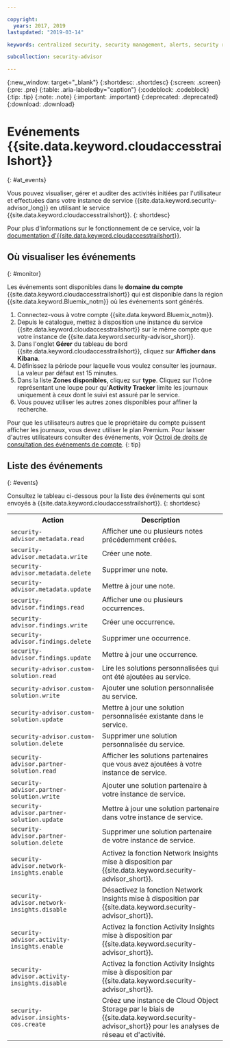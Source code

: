 ```yaml
---

copyright:
  years: 2017, 2019
lastupdated: "2019-03-14"

keywords: centralized security, security management, alerts, security risk, insights, threat detection

subcollection: security-advisor

---
```


{:new_window: target="_blank"}
{:shortdesc: .shortdesc}
{:screen: .screen}
{:pre: .pre}
{:table: .aria-labeledby="caption"}
{:codeblock: .codeblock}
{:tip: .tip}
{:note: .note}
{:important: .important}
{:deprecated: .deprecated}
{:download: .download}



# Evénements {{site.data.keyword.cloudaccesstrailshort}}
{: #at_events}

Vous pouvez visualiser, gérer et auditer des activités initiées par l'utilisateur et effectuées dans votre instance de service {{site.data.keyword.security-advisor_long}} en utilisant le service {{site.data.keyword.cloudaccesstrailshort}}.
{: shortdesc}

Pour plus d'informations sur le fonctionnement de ce service, voir la [documentation d'{{site.data.keyword.cloudaccesstrailshort}}](/docs/services/cloud-activity-tracker/reference?topic=cloud-activity-tracker-getting-started-with-cla#getting-started-with-cla).


## Où visualiser les événements
{: #monitor}

Les événements sont disponibles dans le **domaine du compte** {{site.data.keyword.cloudaccesstrailshort}} qui est disponible dans la région {{site.data.keyword.Bluemix_notm}} où les événements sont générés.

1. Connectez-vous à votre compte {{site.data.keyword.Bluemix_notm}}.
2. Depuis le catalogue, mettez à disposition une instance du service {{site.data.keyword.cloudaccesstrailshort}} sur le même compte que votre instance de {{site.data.keyword.security-advisor_short}}.
3. Dans l'onglet **Gérer** du tableau de bord {{site.data.keyword.cloudaccesstrailshort}}, cliquez sur **Afficher dans Kibana**.
4. Définissez la période pour laquelle vous voulez consulter les journaux. La valeur par défaut est 15 minutes. 
5. Dans la liste **Zones disponibles**, cliquez sur **type**. Cliquez sur l'icône représentant une loupe pour qu'**Activity Tracker** limite les journaux uniquement à ceux dont le suivi est assuré par le service.
6. Vous pouvez utiliser les autres zones disponibles pour affiner la recherche.

Pour que les utilisateurs autres que le propriétaire du compte puissent afficher les journaux, vous devez utiliser le plan Premium. Pour laisser d'autres utilisateurs consulter des événements, voir [Octroi de droits de consultation des événements de compte](/docs/services/cloud-activity-tracker/how-to?topic=cloud-activity-tracker-grant_permissions#grant_permissions).
{: tip}

## Liste des événements
{: #events}

Consultez le tableau ci-dessous pour la liste des événements qui sont envoyés à {{site.data.keyword.cloudaccesstrailshort}}.
{: shortdesc}

<table>
  <tr>
    <th>Action</th>
    <th>Description</th>
  </tr>
  <tr>
    <td><code>security-advisor.metadata.read</code></td>
    <td>Afficher une ou plusieurs notes précédemment créées.</td>
  </tr>
  <tr>
    <td><code>security-advisor.metadata.write</code></td>
    <td>Créer une note.</td>
  </tr>
  <tr>
    <td><code>security-advisor.metadata.delete</code></td>
    <td>Supprimer une note.</td>
  </tr>
  <tr>
    <td><code>security-advisor.metadata.update</code></td>
    <td>Mettre à jour une note.</td>
  </tr>
  <tr>
    <td><code>security-advisor.findings.read</code></td>
    <td>Afficher une ou plusieurs occurrences.</td>
  </tr>
  <tr>
    <td><code>security-advisor.findings.write</code></td>
    <td>Créer une occurrence.</td>
  </tr>
  <tr>
    <td><code>security-advisor.findings.delete</code></td>
    <td>Supprimer une occurrence.</td>
  </tr>
  <tr>
    <td><code>security-advisor.findings.update</code></td>
    <td>Mettre à jour une occurrence.</td>
  </tr>
  <tr>
    <td><code>security-advisor.custom-solution.read</code></td>
    <td>Lire les solutions personnalisées qui ont été ajoutées au service.</td>
  </tr>
  <tr>
    <td><code>security-advisor.custom-solution.write</code></td>
    <td>Ajouter une solution personnalisée au service.</td>
  </tr>
  <tr>
    <td><code>security-advisor.custom-solution.update</code></td>
    <td>Mettre à jour une solution personnalisée existante dans le service.</td>
  </tr>
  <tr>
    <td><code>security-advisor.custom-solution.delete</code></td>
    <td>Supprimer une solution personnalisée du service.</td>
  </tr>
  <tr>
    <td><code>security-advisor.partner-solution.read</code></td>
    <td>Afficher les solutions partenaires que vous avez ajoutées à votre instance de service.</td>
  </tr>
  <tr>
    <td><code>security-advisor.partner-solution.write</code></td>
    <td>Ajouter une solution partenaire à votre instance de service.</td>
  </tr>
  <tr>
    <td><code>security-advisor.partner-solution.update</code></td>
    <td>Mettre à jour une solution partenaire dans votre instance de service.</td>
  </tr>
  <tr>
    <td><code>security-advisor.partner-solution.delete</code></td>
    <td>Supprimer une solution partenaire de votre instance de service.</td>
  </tr>
  <tr>
    <td><code>security-advisor.network-insights.enable</code></td>
    <td>Activez la fonction Network Insights mise à disposition par {{site.data.keyword.security-advisor_short}}.</td>
  </tr>
  <tr>
    <td><code>security-advisor.network-insights.disable</code></td>
    <td>Désactivez la fonction Network Insights mise à disposition par {{site.data.keyword.security-advisor_short}}.</td>
  </tr>
  <tr>
    <td><code>security-advisor.activity-insights.enable</code></td>
    <td>Activez la fonction Activity Insights mise à disposition par {{site.data.keyword.security-advisor_short}}.</td>
  </tr>
  <tr>
    <td><code>security-advisor.activity-insights.disable</code></td>
    <td>Activez la fonction Activity Insights mise à disposition par {{site.data.keyword.security-advisor_short}}.</td>
  </tr>
  <tr>
    <td><code>security-advisor.insights-cos.create</code></td>
    <td>Créez une instance de Cloud Object Storage par le biais de {{site.data.keyword.security-advisor_short}} pour les analyses de réseau et d'activité. </td>
  </tr>
</table>
